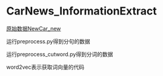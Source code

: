 # CarNews_InformationExtract

[原始数据NewCar_new](NewsCar_new)

运行preprocess.py得到分句的数据

运行preprocess_cutword.py得到分词的数据

word2vec表示获取词向量的代码